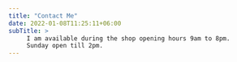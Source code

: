```yaml
---
title: "Contact Me"
date: 2022-01-08T11:25:11+06:00
subTitle: >
     I am available during the shop opening hours 9am to 8pm.
     Sunday open till 2pm.
---
```


